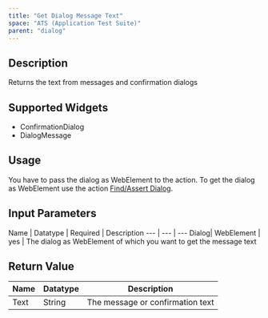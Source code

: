 ```yaml
---
title: "Get Dialog Message Text"
space: "ATS (Application Test Suite)"
parent: "dialog"
---
```


## Description

Returns the text from messages and confirmation dialogs

## Supported Widgets

 + ConfirmationDialog
 + DialogMessage

## Usage

You have to pass the dialog as WebElement to the action. To get the dialog as WebElement use the action [Find/Assert Dialog](/ATS/mendix-actions/dialog/findassert-dialog).

## Input Parameters

Name | Datatype | Required | Description
--- | --- | ---
Dialog| WebElement | yes | The dialog as WebElement of which you want to get the message text

## Return Value

Name | Datatype | Description
--- | --- | ---
Text | String | The message or confirmation text
